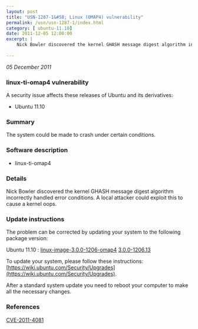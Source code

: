```yaml
---
layout: post
title: "USN-1287-1&#58; Linux (OMAP4) vulnerability"
permalink: /usn/usn-1287-1/index.html
category: [ ubuntu-11.10]
date: 2011-12-05 12:00:00
excerpt: |
    Nick Bowler discovered the kernel GHASH message digest algorithm incorrectly handled error conditions. A local attacker could exploit this to cause a kernel oops. 
    
--- 
```

 
 

*05 December 2011*

### linux-ti-omap4 vulnerability

A security issue affects these releases of Ubuntu and its derivatives:

* Ubuntu 11.10

### Summary

The system could be made to crash under certain conditions. 

### Software description

* linux-ti-omap4 

### Details

Nick Bowler discovered the kernel GHASH message digest algorithm incorrectly handled error conditions. A local attacker could exploit this to cause a kernel oops. 

### Update instructions

The problem can be corrected by updating your system to the following package version:

Ubuntu 11.10
 : [linux-image-3.0.0-1206-omap4](https://launchpad.net/ubuntu/+source/linux-ti-omap4) <span> [3.0.0-1206.13](https://launchpad.net/ubuntu/+source/linux-ti-omap4/3.0.0-1206.13) </span> 

To update your system, please follow these instructions: [https://wiki.ubuntu.com/Security/Upgrades](https://wiki.ubuntu.com/Security/Upgrades).

After a standard system update you need to reboot your computer to make all the necessary changes. 

### References

 
 [CVE-2011-4081](http://people.ubuntu.com/~ubuntu-security/cve/CVE-2011-4081)
 

